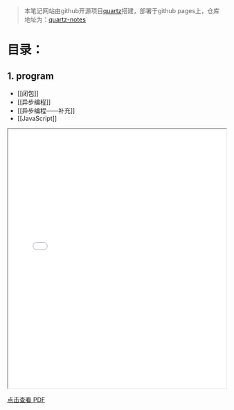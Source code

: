 > 本笔记网站由github开源项目[quartz](https://github.com/jackyzha0/quartz)搭建，部署于github pages上，仓库地址为：[quartz-notes](https://github.com/cherry384719/quartz-notes)

# 目录：
## 1. program
- [[闭包]]
- [[异步编程]]
- [[异步编程——补充]]
- [[JavaScript]]





<iframe src="static/pdf/7.4在印度找路.pdf" width="100%" height="600px"></iframe>



[点击查看 PDF](static/pdf/Linux.pdf)
